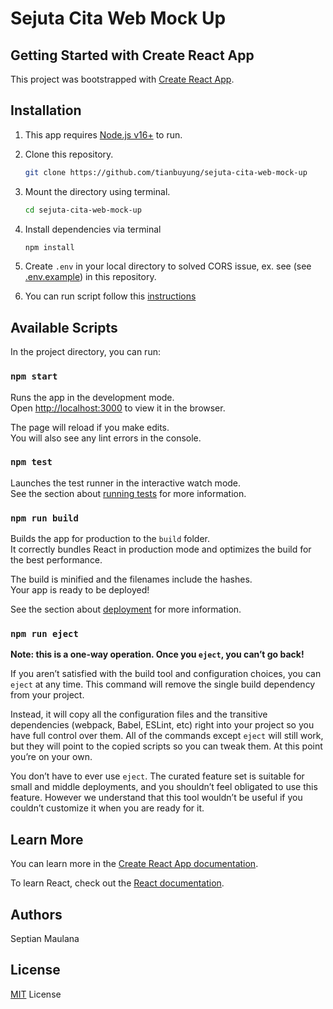 # Sejuta Cita Web Mock Up

## Getting Started with Create React App

This project was bootstrapped with [Create React App](https://github.com/facebook/create-react-app).

## Installation

1. This app requires [Node.js v16+](https://nodejs.org/en/) to run.

2. Clone this repository.

   ```sh
   git clone https://github.com/tianbuyung/sejuta-cita-web-mock-up
   ```

3. Mount the directory using terminal.

   ```sh
   cd sejuta-cita-web-mock-up
   ```

4. Install dependencies via terminal

   ```sh
   npm install
   ```

5. Create `.env` in your local directory to solved CORS issue, ex. see (see [.env.example](/.env.example)) in this repository.

6. You can run script follow this [instructions](#available-scripts)

## Available Scripts

In the project directory, you can run:

### `npm start`

Runs the app in the development mode.\
Open [http://localhost:3000](http://localhost:3000) to view it in the browser.

The page will reload if you make edits.\
You will also see any lint errors in the console.

### `npm test`

Launches the test runner in the interactive watch mode.\
See the section about [running tests](https://facebook.github.io/create-react-app/docs/running-tests) for more information.

### `npm run build`

Builds the app for production to the `build` folder.\
It correctly bundles React in production mode and optimizes the build for the best performance.

The build is minified and the filenames include the hashes.\
Your app is ready to be deployed!

See the section about [deployment](https://facebook.github.io/create-react-app/docs/deployment) for more information.

### `npm run eject`

**Note: this is a one-way operation. Once you `eject`, you can’t go back!**

If you aren’t satisfied with the build tool and configuration choices, you can `eject` at any time. This command will remove the single build dependency from your project.

Instead, it will copy all the configuration files and the transitive dependencies (webpack, Babel, ESLint, etc) right into your project so you have full control over them. All of the commands except `eject` will still work, but they will point to the copied scripts so you can tweak them. At this point you’re on your own.

You don’t have to ever use `eject`. The curated feature set is suitable for small and middle deployments, and you shouldn’t feel obligated to use this feature. However we understand that this tool wouldn’t be useful if you couldn’t customize it when you are ready for it.

## Learn More

You can learn more in the [Create React App documentation](https://facebook.github.io/create-react-app/docs/getting-started).

To learn React, check out the [React documentation](https://reactjs.org/).

## Authors

Septian Maulana

## License

[MIT](/LICENSE.md) License
